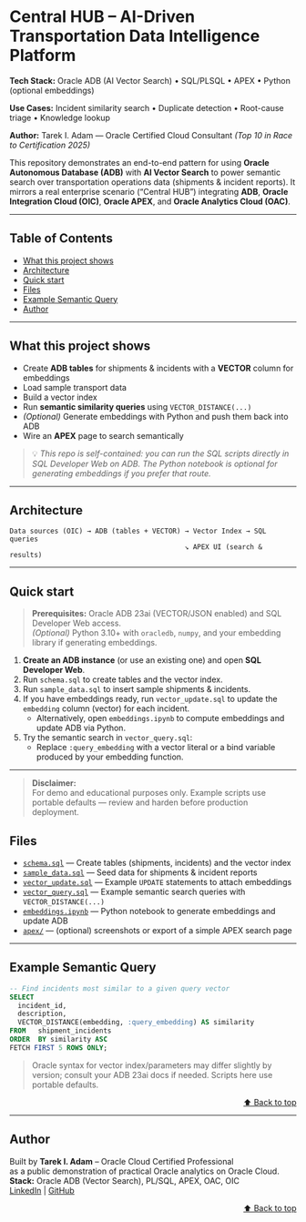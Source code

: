 # Central HUB – AI-Driven Transportation Data Intelligence Platform

**Tech Stack:** Oracle ADB (AI Vector Search) • SQL/PLSQL • APEX • Python (optional embeddings)

**Use Cases:** Incident similarity search • Duplicate detection • Root-cause triage • Knowledge lookup

**Author:** Tarek I. Adam — Oracle Certified Cloud Consultant *(Top 10 in Race to Certification 2025)*

This repository demonstrates an end-to-end pattern for using **Oracle Autonomous Database (ADB)** with **AI Vector Search** to power semantic search over transportation operations data (shipments & incident reports). It mirrors a real enterprise scenario (“Central HUB”) integrating **ADB**, **Oracle Integration Cloud (OIC)**, **Oracle APEX**, and **Oracle Analytics Cloud (OAC)**.

---

## Table of Contents
- [What this project shows](#what-this-project-shows)
- [Architecture](#architecture)
- [Quick start](#quick-start)
- [Files](#files)
- [Example Semantic Query](#example-semantic-query)
- [Author](#author)

---

## What this project shows
- Create **ADB tables** for shipments & incidents with a **VECTOR** column for embeddings  
- Load sample transport data  
- Build a vector index  
- Run **semantic similarity queries** using `VECTOR_DISTANCE(...)`  
- *(Optional)* Generate embeddings with Python and push them back into ADB  
- Wire an **APEX** page to search semantically

> 💡 *This repo is self-contained: you can run the SQL scripts directly in SQL Developer Web on ADB. The Python notebook is optional for generating embeddings if you prefer that route.*

---

## Architecture

```
Data sources (OIC) → ADB (tables + VECTOR) → Vector Index → SQL queries
                                           ↘ APEX UI (search & results)
```


---

## Quick start
> **Prerequisites:** Oracle ADB 23ai (VECTOR/JSON enabled) and SQL Developer Web access.  
> *(Optional)* Python 3.10+ with `oracledb`, `numpy`, and your embedding library if generating embeddings.
1. **Create an ADB instance** (or use an existing one) and open **SQL Developer Web**.  
2. Run `schema.sql` to create tables and the vector index.  
3. Run `sample_data.sql` to insert sample shipments & incidents.  
4. If you have embeddings ready, run `vector_update.sql` to update the `embedding` column (vector) for each incident.  
   - Alternatively, open `embeddings.ipynb` to compute embeddings and update ADB via Python.  
5. Try the semantic search in `vector_query.sql`:  
   - Replace `:query_embedding` with a vector literal or a bind variable produced by your embedding function.

---
> **Disclaimer:**  
> For demo and educational purposes only. Example scripts use portable defaults — review and harden before production deployment.

## Files
- [`schema.sql`](schema.sql) — Create tables (shipments, incidents) and the vector index
- [`sample_data.sql`](sample_data.sql) — Seed data for shipments & incident reports
- [`vector_update.sql`](vector_update.sql) — Example `UPDATE` statements to attach embeddings
- [`vector_query.sql`](vector_query.sql) — Example semantic search queries with `VECTOR_DISTANCE(...)`
- [`embeddings.ipynb`](embeddings.ipynb) — Python notebook to generate embeddings and update ADB
- [`apex/`](apex/) — (optional) screenshots or export of a simple APEX search page

---

## Example Semantic Query
```sql
-- Find incidents most similar to a given query vector
SELECT
  incident_id,
  description,
  VECTOR_DISTANCE(embedding, :query_embedding) AS similarity
FROM   shipment_incidents
ORDER  BY similarity ASC
FETCH FIRST 5 ROWS ONLY;

```

> Oracle syntax for vector index/parameters may differ slightly by version; consult your ADB 23ai docs if needed. Scripts here use portable defaults.

<p align="right"><a href="#table-of-contents">⬆ Back to top</a></p>

---
## Author

Built by **Tarek I. Adam** – Oracle Cloud Certified Professional  
as a public demonstration of practical Oracle analytics on Oracle Cloud.  
**Stack:** Oracle ADB (Vector Search), PL/SQL, APEX, OAC, OIC  
[LinkedIn](https://www.linkedin.com/in/tarek-i-adam) | [GitHub](https://github.com/tibrahim62)

<p align="right"><a href="#table-of-contents">⬆ Back to top</a></p>
